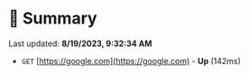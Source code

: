 # 📖 Summary
Last updated: **8/19/2023, 9:32:34 AM**

- `GET` [https://google.com](https://google.com) - **Up** (142ms)
